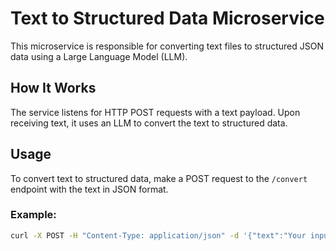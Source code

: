 # Text to Structured Data Microservice

This microservice is responsible for converting text files to structured JSON data using a Large Language Model (LLM).

## How It Works

The service listens for HTTP POST requests with a text payload. Upon receiving text, it uses an LLM to convert the text to structured data.

## Usage

To convert text to structured data, make a POST request to the `/convert` endpoint with the text in JSON format.

### Example:

```bash
curl -X POST -H "Content-Type: application/json" -d '{"text":"Your input text here"}' http://localhost:4002/convert
